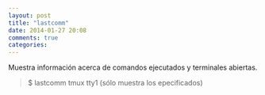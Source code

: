 ```yaml
---
layout: post
title: "lastcomm"
date: 2014-01-27 20:08
comments: true
categories: 
---
```

Muestra información acerca de comandos ejecutados y terminales abiertas. 

>$ lastcomm tmux tty1 (sólo muestra los epecificados)

